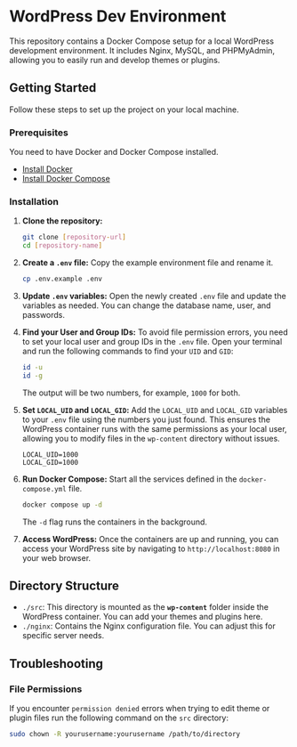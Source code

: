 # WordPress Dev Environment

This repository contains a Docker Compose setup for a local WordPress development environment. It includes Nginx, MySQL, and PHPMyAdmin, allowing you to easily run and develop themes or plugins.

## Getting Started

Follow these steps to set up the project on your local machine.

### Prerequisites

You need to have Docker and Docker Compose installed.

  * [Install Docker](https://docs.docker.com/get-docker/)
  * [Install Docker Compose](https://docs.docker.com/compose/install/)

### Installation

1.  **Clone the repository:**

    ```sh
    git clone [repository-url]
    cd [repository-name]
    ```

2.  **Create a `.env` file:**
    Copy the example environment file and rename it.

    ```sh
    cp .env.example .env
    ```

3.  **Update `.env` variables:**
    Open the newly created `.env` file and update the variables as needed. You can change the database name, user, and passwords.

4.  **Find your User and Group IDs:**
    To avoid file permission errors, you need to set your local user and group IDs in the `.env` file. Open your terminal and run the following commands to find your `UID` and `GID`:

    ```sh
    id -u
    id -g
    ```

    The output will be two numbers, for example, `1000` for both.

5.  **Set `LOCAL_UID` and `LOCAL_GID`:**
    Add the `LOCAL_UID` and `LOCAL_GID` variables to your `.env` file using the numbers you just found. This ensures the WordPress container runs with the same permissions as your local user, allowing you to modify files in the `wp-content` directory without issues.

    ```env
    LOCAL_UID=1000
    LOCAL_GID=1000
    ```

6.  **Run Docker Compose:**
    Start all the services defined in the `docker-compose.yml` file.

    ```sh
    docker compose up -d
    ```

    The `-d` flag runs the containers in the background.

7.  **Access WordPress:**
    Once the containers are up and running, you can access your WordPress site by navigating to `http://localhost:8080` in your web browser.

## Directory Structure

  * `./src`: This directory is mounted as the **`wp-content`** folder inside the WordPress container. You can add your themes and plugins here.
  * `./nginx`: Contains the Nginx configuration file. You can adjust this for specific server needs.

## Troubleshooting

### File Permissions

If you encounter `permission denied` errors when trying to edit theme or plugin files run the following command on the `src` directory:

```sh
sudo chown -R yourusername:yourusername /path/to/directory
```